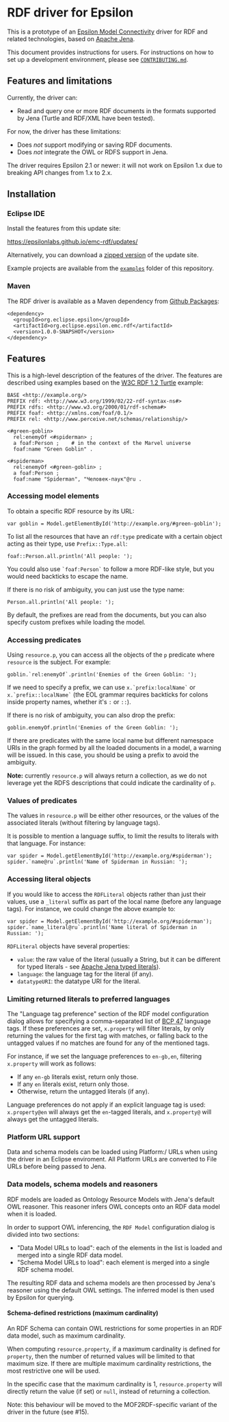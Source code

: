 # RDF driver for Epsilon

This is a prototype of an [Epsilon Model Connectivity](https://eclipse.dev/epsilon/doc/emc/) driver for RDF and related technologies, based on [Apache Jena](https://jena.apache.org/).

This document provides instructions for users.
For instructions on how to set up a development environment, please see [`CONTRIBUTING.md`](./CONTRIBUTING.md).

## Features and limitations

Currently, the driver can:

* Read and query one or more RDF documents in the formats supported by Jena (Turtle and RDF/XML have been tested).

For now, the driver has these limitations:

* Does *not* support modifying or saving RDF documents.
* Does *not* integrate the OWL or RDFS support in Jena.

The driver requires Epsilon 2.1 or newer: it will not work on Epsilon 1.x due to breaking API changes from 1.x to 2.x.

## Installation

### Eclipse IDE

Install the features from this update site:

https://epsilonlabs.github.io/emc-rdf/updates/

Alternatively, you can download a [zipped version](https://epsilonlabs.github.io/emc-rdf/updates.zip) of the update site.

Example projects are available from the [`examples`](./examples) folder of this repository.

### Maven

The RDF driver is available as a Maven dependency from [Github Packages](https://docs.github.com/en/packages/working-with-a-github-packages-registry/working-with-the-apache-maven-registry):

```
<dependency>
  <groupId>org.eclipse.epsilon</groupId>
  <artifactId>org.eclipse.epsilon.emc.rdf</artifactId>
  <version>1.0.0-SNAPSHOT</version>
</dependency>
```

## Features

This is a high-level description of the features of the driver.
The features are described using examples based on the [W3C RDF 1.2 Turtle](https://www.w3.org/TR/rdf12-turtle/#sec-intro) example:

```
BASE <http://example.org/>
PREFIX rdf: <http://www.w3.org/1999/02/22-rdf-syntax-ns#>
PREFIX rdfs: <http://www.w3.org/2000/01/rdf-schema#>
PREFIX foaf: <http://xmlns.com/foaf/0.1/>
PREFIX rel: <http://www.perceive.net/schemas/relationship/>

<#green-goblin>
  rel:enemyOf <#spiderman> ;
  a foaf:Person ;    # in the context of the Marvel universe
  foaf:name "Green Goblin" .

<#spiderman>
  rel:enemyOf <#green-goblin> ;
  a foaf:Person ;
  foaf:name "Spiderman", "Человек-паук"@ru .
```

### Accessing model elements

To obtain a specific RDF resource by its URL:

```
var goblin = Model.getElementById('http://example.org/#green-goblin');
```

To list all the resources that have an `rdf:type` predicate with a certain object acting as their type, use `Prefix::Type.all`:

```
foaf::Person.all.println('All people: ');
```

You could also use `` `foaf:Person` `` to follow a more RDF-like style, but you would need backticks to escape the name.

If there is no risk of ambiguity, you can just use the type name:

```
Person.all.println('All people: ');
```

By default, the prefixes are read from the documents, but you can also specify custom prefixes while loading the model.

### Accessing predicates

Using `resource.p`, you can access all the objects of the `p` predicate where `resource` is the subject.
For example:

```
goblin.`rel:enemyOf`.println('Enemies of the Green Goblin: ');
```

If we need to specify a prefix, we can use `` x.`prefix:localName` `` or `` x.`prefix::localName` `` (the EOL grammar requires backticks for colons inside property names, whether it's `:` or `::`).

If there is no risk of ambiguity, you can also drop the prefix:

```
goblin.enemyOf.println('Enemies of the Green Goblin: ');
```

If there are predicates with the same local name but different namespace URIs in the graph formed by all the loaded documents in a model, a warning will be issued.
In this case, you should be using a prefix to avoid the ambiguity.

**Note:** currently `resource.p` will always return a collection, as we do not leverage yet the RDFS descriptions that could indicate the cardinality of `p`.

### Values of predicates

The values in `resource.p` will be either other resources, or the values of the associated literals (without filtering by language tags).

It is possible to mention a language suffix, to limit the results to literals with that language.
For instance:

```
var spider = Model.getElementById('http://example.org/#spiderman');
spider.`name@ru`.println('Name of Spiderman in Russian: ');
```

### Accessing literal objects

If you would like to access the `RDFLiteral` objects rather than just their values, use a `_literal` suffix as part of the local name (before any language tags).
For instance, we could change the above example to:

```
var spider = Model.getElementById('http://example.org/#spiderman');
spider.`name_literal@ru`.println('Name literal of Spiderman in Russian: ');
```

`RDFLiteral` objects have several properties:

* `value`: the raw value of the literal (usually a String, but it can be different for typed literals - see [Apache Jena typed literals](https://jena.apache.org/documentation/notes/typed-literals.html)).
* `language`: the language tag for the literal (if any).
* `datatypeURI`: the datatype URI for the literal.

### Limiting returned literals to preferred languages

The "Language tag preference" section of the RDF model configuration dialog allows for specifying a comma-separated list of [BCP 47](https://www.ietf.org/rfc/bcp/bcp47.txt) language tags.
If these preferences are set, `x.property` will filter literals, by only returning the values for the first tag with matches, or falling back to the untagged values if no matches are found for any of the mentioned tags.

For instance, if we set the language preferences to `en-gb,en`, filtering `x.property` will work as follows:

* If any `en-gb` literals exist, return only those.
* If any `en` literals exist, return only those.
* Otherwise, return the untagged literals (if any).

Language preferences do not apply if an explicit language tag is used: `x.property@en` will always get the `en`-tagged literals, and `x.property@` will always get the untagged literals.

### Platform URL support

Data and schema models can be loaded using Platform:/ URLs when using the driver in an Eclipse enviroment. All Platform URLs are converted to File URLs before being passed to Jena.

### Data models, schema models and reasoners

RDF models are loaded as Ontology Resource Models with Jena's default OWL reasoner.
This reasoner infers OWL concepts onto an RDF data model when it is loaded.

In order to support OWL inferencing, the `RDF Model` configuration dialog is divided into two sections:

* "Data Model URLs to load": each of the elements in the list is loaded and merged into a single RDF data model.
* "Schema Model URLs to load": each element is merged into a single RDF schema model.

The resulting RDF data and schema models are then processed by Jena's reasoner using the default OWL settings.
The inferred model is then used by Epsilon for querying.

#### Schema-defined restrictions (maximum cardinality)

An RDF Schema can contain OWL restrictions for some properties in an RDF data model, such as maximum cardinality.

When computing `resource.property`, if a maximum cardinality is defined for `property`, then the number of returned values will be limited to that maximum size.
If there are multiple maximum cardinality restrictions, the most restrictive one will be used.

In the specific case that the maximum cardinality is 1, `resource.property` will directly return the value (if set) or `null`, instead of returning a collection.

Note: this behaviour will be moved to the MOF2RDF-specific variant of the driver in the future (see #15).
